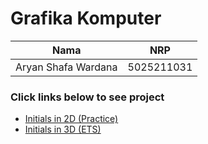 # Grafika Komputer

|        Nama         |    NRP     |
| :-----------------: | :--------: |
| Aryan Shafa Wardana | 5025211031 |
### Click links below to see project
- [Initials in 2D (Practice)](https://aryansfw.github.io/grafika-komputer-2023/initials)
- [Initials in 3D (ETS)](https://aryansfw.github.io/grafika-komputer-2023/initials3d)
